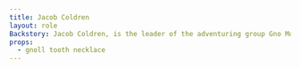 ```yaml
---
title: Jacob Coldren
layout: role
Backstory: Jacob Coldren, is the leader of the adventuring group Gno More Gnolls and a trust fund baby. His hunting group is funded by his father, Giles Coldren a wealthy lumber smith. He is boisterous, a braggart, and thinks their group can do no wrong. His way is the best way, his info is the best info, their group is the best group, and so on. He will engage the adventurers in whatever way he can, as long as he can make it about himself. He is starting to discover that he has a penchant for killing especially when he is cheered for it. This dark side comes out when he is slaying the Gnolls and they have surrendered or are unprepared for him. He knows in his heart his lack of diligence and his willingness to buy his way into fame are not good traits but he doesn't want to disappoint his father and be left out of the will. He has sensed a change in his father's demeanor of late and is concerned that if he doesn't get his act together he will not inherit the lumberyard. 
props:
  - gnoll tooth necklace
---
```






